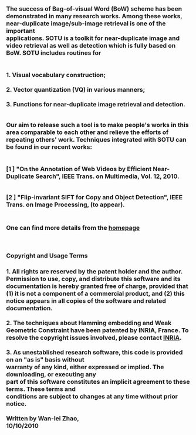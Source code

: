 <h3>
The success of Bag-of-visual Word (BoW) scheme has been demonstrated in many research works. Among these works, near-duplicate image/sub-image retrieval is one of the important<br>
applications. SOTU is a toolkit for near-duplicate image and video retrieval as well as detection which is fully based on BoW. SOTU includes routines for<br>
<br>
<br>
1. Visual vocabulary construction; </br>
<br>
2. Vector quantization (VQ) in various manners; </br> <br>
3. Functions for near-duplicate image retrieval and detection.<br>
</br>

Our aim to release such a tool is to make people's works in this area comparable to each other and relieve the efforts of repeating others' work. Techniques integrated with SOTU can be found in our recent works:<br>
<br>
<br>
[1 ] "On the Annotation of Web Videos by Efficient Near-Duplicate Search", IEEE Trans. on Multimedia, Vol. 12, 2010. </br>

<br>
[2 ] "Flip-invariant SIFT for Copy and Object Detection", IEEE Trans. on Image Processing, (to appear).<br>
</br>

</h3>

<h3>
One can find more details from the <a href='http://pami.xmu.edu.cn/~wlzhao/sotu.htm'>homepage</a>
</h3>
<br>
<h3>Copyright and Usage Terms</h3>

<h3>
1. All rights are reserved by the patent holder and the author. Permission to use, copy, and distribute this software and its documentation is hereby granted free of charge, provided that (1) it is not a component of a commercial product, and (2) this notice appears in all copies of the software and related documentation.<br>
<br>
2. The techniques about Hamming embedding and Weak Geometric Constraint have been patented by INRIA, France. To resolve the copyright issues involved, please contact <a href='http://www.inria.fr/en/contact2/contact-us'>INRIA</a>.<br>
<br>
3. As unestablished research software, this code is provided on an "as is" basis without<br>
warranty of any kind, either expressed or implied. The downloading, or executing any<br>
part of this software constitutes an implicit agreement to these terms. These terms and<br>
conditions are subject to changes at any time without prior notice.<br>
<br>
Written by Wan-lei Zhao,<br>
10/10/2010<br>
</h3>